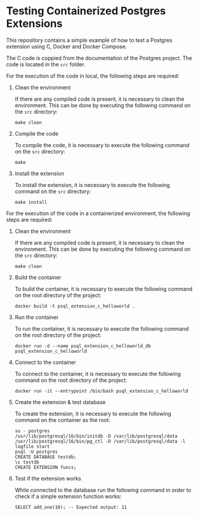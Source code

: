 # Testing Containerized Postgres Extensions
This repository contains a simple example of how to test a Postgres extension using C, Docker and Docker Compose.

The C code is coppied from the documentation of the Postgres project. The code is located in the `src` folder.

For the execution of the code in local, the following steps are required:
1. Clean the environment

    If there are any compiled code is present, it is necessary to clean the environment. This can be done by executing the following command on the `src` directory:

    ```
   make clean
    ```
2. Compile the code

    To compile the code, it is necessary to execute the following command on the `src` directory:

    ```
   make
    ```
3. Install the extension

    To install the extension, it is necessary to execute the following command on the `src` directory:

   ```
   make install
   ```
For the execution of the code in a containerized environment, the following steps are required:
1. Clean the environment

   If there are any compiled code is present, it is necessary to clean the environment. This can be done by executing the following command on the `src` directory:

    ```
   make clean
    ```
2. Build the container

   To build the container, it is necessary to execute the following command on the root directory of the project:

   ```
   docker build -t psql_extension_c_helloworld .
    ```
3. Run the container

   To run the container, it is necessary to execute the following command on the root directory of the project:

   ```
   docker run -d --name psql_extension_c_helloworld_db psql_extension_c_helloworld
   ```
4. Connect to the container

   To connect to the container, it is necessary to execute the following command on the root directory of the project:

   ```
   docker run -it --entrypoint /bin/bash psql_extension_c_helloworld
    ```

5. Create the extension & test database 

   To create the extension, it is necessary to execute the following command on the container as the root:

   ```
   su - postgres
   /usr/lib/postgresql/16/bin/initdb -D /var/lib/postgresql/data
   /usr/lib/postgresql/16/bin/pg_ctl -D /var/lib/postgresql/data -l logfile start
   psql -U postgres
   CREATE DATABASE testdb; 
   \c testdb
   CREATE EXTENSION funcs;
   ```
6. Test if the extension works

    While connected to the database run the following command in order to check if a simple extension function works:

    ```
   SELECT add_one(10); -- Expected output: 11
    ```